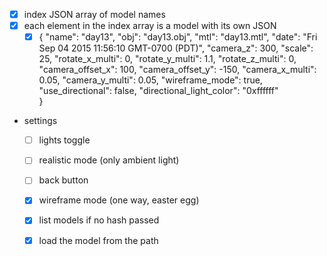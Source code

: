 * [x] index JSON array of model names
* [x] each element in the index array is a model with its own JSON
  * [x] {
          "name": "day13",
          "obj": "day13.obj",
          "mtl": "day13.mtl",
          "date": "Fri Sep 04 2015 11:56:10 GMT-0700 (PDT)",
          "camera_z": 300,
          "scale": 25,
          "rotate_x_multi": 0,
          "rotate_y_multi": 1.1,
          "rotate_z_multi": 0,
          "camera_offset_x": 100,
          "camera_offset_y": -150,
          "camera_x_multi": 0.05,
          "camera_y_multi": 0.05,
          "wireframe_mode": true,
          "use_directional": false,
          "directional_light_color": "0xffffff"          
        }

* settings
  * [ ] lights toggle
  * [ ] realistic mode (only ambient light)
  * [ ] back button
  * [x] wireframe mode (one way, easter egg)
  * [x] list models if no hash passed
  * [x] load the model from the path
  
